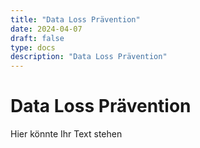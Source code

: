 ```yaml
---
title: "Data Loss Prävention"
date: 2024-04-07
draft: false
type: docs
description: "Data Loss Prävention"
---
```


# Data Loss Prävention

Hier könnte Ihr Text stehen